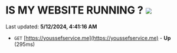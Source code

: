 # IS MY WEBSITE RUNNING ? [![](https://img.shields.io/static/v1?label=Sponsor&message=%E2%9D%A4&logo=GitHub&color=%23fe8e86)](https://github.com/sponsors/<username>)

Last updated: **5/12/2024, 4:41:16 AM**

- `GET` [https://youssefservice.me](https://youssefservice.me) - **Up** (295ms)

